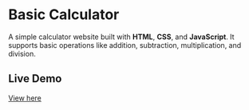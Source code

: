 
<body>
  <h1>Basic Calculator</h1>
  <p>A simple calculator website built with <strong>HTML</strong>, <strong>CSS</strong>, and <strong>JavaScript</strong>. 
     It supports basic operations like addition, subtraction, multiplication, and division.</p>

  <h2>Live Demo</h2>
  <p><a href="https://muazshaikhh.github.io/calculator/" target="https://muazshaikhh.github.io/calculator/">View here</a></p>
</body>
</html>
